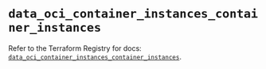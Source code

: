 # `data_oci_container_instances_container_instances`

Refer to the Terraform Registry for docs: [`data_oci_container_instances_container_instances`](https://registry.terraform.io/providers/oracle/oci/7.19.0/docs/data-sources/container_instances_container_instances).
